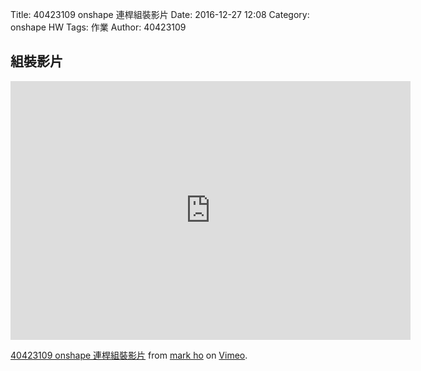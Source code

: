 Title: 40423109  onshape 連桿組裝影片
Date: 2016-12-27 12:08
Category: onshape HW
Tags: 作業
Author: 40423109




<!-- PELICAN_END_SUMMARY -->


## 組裝影片

<iframe src="https://player.vimeo.com/video/198168561" width="640" height="414" frameborder="0" webkitallowfullscreen mozallowfullscreen allowfullscreen></iframe>
<p><a href="https://vimeo.com/198168561">40423109  onshape 連桿組裝影片</a> from <a href="https://vimeo.com/user61136461">mark ho</a> on <a href="https://vimeo.com">Vimeo</a>.</p>